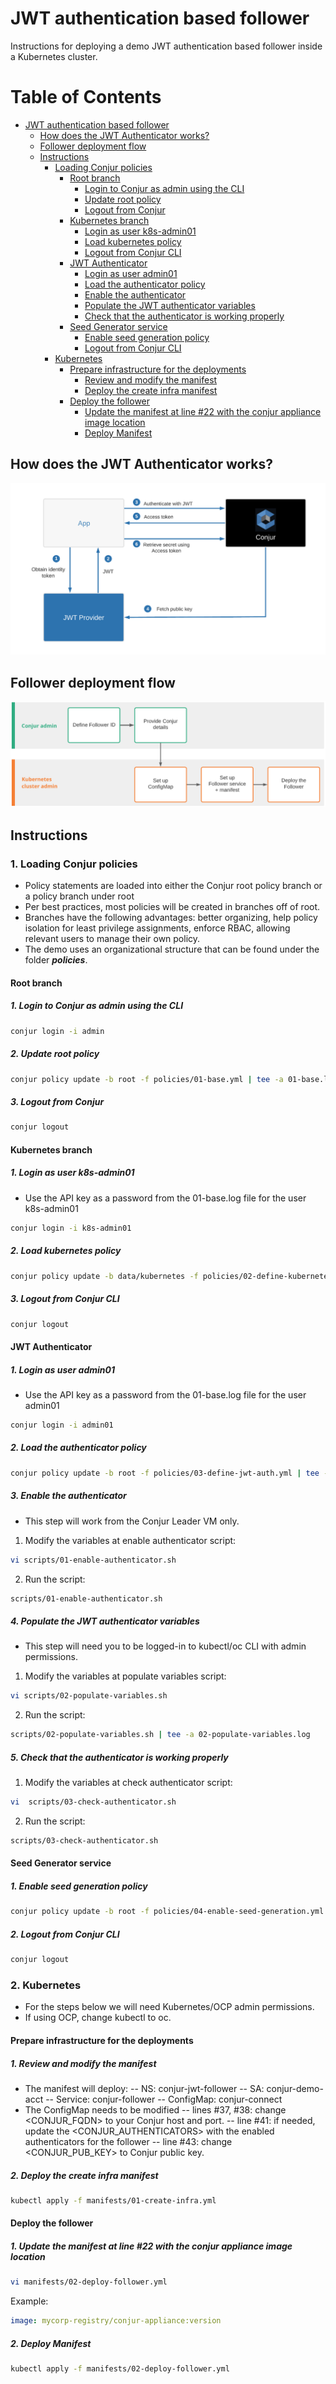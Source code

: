 # JWT authentication based follower
Instructions for deploying a demo JWT authentication based follower inside a Kubernetes cluster.

# Table of Contents
<!-- TOC -->

- [JWT authentication based follower](#jwt-authentication-based-follower)
    - [How does the JWT Authenticator works?](#how-does-the-jwt-authenticator-works)
    - [Follower deployment flow](#follower-deployment-flow)
    - [Instructions](#instructions)
        - [Loading Conjur policies](#loading-conjur-policies)
            - [Root branch](#root-branch)
                - [Login to Conjur as admin using the CLI](#login-to-conjur-as-admin-using-the-cli)
                - [Update root policy](#update-root-policy)
                - [Logout from Conjur](#logout-from-conjur)
            - [Kubernetes branch](#kubernetes-branch)
                - [Login as user k8s-admin01](#login-as-user-k8s-admin01)
                - [Load kubernetes policy](#load-kubernetes-policy)
                - [Logout from Conjur CLI](#logout-from-conjur-cli)
            - [JWT Authenticator](#jwt-authenticator)
                - [Login as user admin01](#login-as-user-admin01)
                - [Load the authenticator policy](#load-the-authenticator-policy)
                - [Enable the authenticator](#enable-the-authenticator)
                - [Populate the  JWT authenticator variables](#populate-the--jwt-authenticator-variables)
                - [Check that the authenticator is working properly](#check-that-the-authenticator-is-working-properly)
            - [Seed Generator service](#seed-generator-service)
                - [Enable seed generation policy](#enable-seed-generation-policy)
                - [Logout from Conjur CLI](#logout-from-conjur-cli)
        - [Kubernetes](#kubernetes)
            - [Prepare infrastructure for the deployments](#prepare-infrastructure-for-the-deployments)
                - [Review and modify the manifest](#review-and-modify-the-manifest)
                - [Deploy the create infra manifest](#deploy-the-create-infra-manifest)
            - [Deploy the follower](#deploy-the-follower)
                - [Update the manifest at line #22 with the conjur appliance image location](#update-the-manifest-at-line-22-with-the-conjur-appliance-image-location)
                - [Deploy Manifest](#deploy-manifest)

<!-- /TOC -->

## How does the JWT Authenticator works?

![Conjur k8s cert authenticator](https://github.com/assafjh/cybr-demos/blob/main/kubernetes-follower/jwt-based/jwt-authenticator.png?raw=true)
## Follower deployment flow
![Cert-based authn deployment flow](https://github.com/assafjh/cybr-demos/blob/main/kubernetes-follower/jwt-based/follower-jwt-based-flow.png?raw=true)

## Instructions
### 1. Loading Conjur policies
- Policy statements are loaded into either the Conjur  root policy branch or a policy branch under root
- Per best practices, most policies will be created in branches off of root. 
- Branches have the following advantages: better organizing, help policy isolation for least privilege assignments, enforce RBAC, allowing relevant users to manage their own policy.
- The demo uses an organizational structure that can be found under the folder ***policies***.
#### Root branch
##### 1. Login to Conjur as admin using the CLI
```bash
conjur login -i admin
```
##### 2. Update root policy
```bash
conjur policy update -b root -f policies/01-base.yml | tee -a 01-base.log
```
##### 3. Logout from Conjur
```Bash
conjur logout
```
#### Kubernetes branch
##### 1. Login as user k8s-admin01
- Use the API key as a password from the 01-base.log file for the user k8s-admin01
```bash
conjur login -i k8s-admin01
```
##### 2. Load kubernetes policy
```bash
conjur policy update -b data/kubernetes -f policies/02-define-kubernetes-branch.yml | tee -a 02-define-kubernetes-branch.log
```
##### 3. Logout from Conjur CLI
```Bash
conjur logout
```

#### JWT Authenticator
##### 1. Login as user admin01
 - Use the API key as a password from the 01-base.log file for the user admin01
```bash
conjur login -i admin01
```
##### 2. Load the authenticator policy
```Bash
conjur policy update -b root -f policies/03-define-jwt-auth.yml | tee -a 03-define-jwt-auth.log
```
##### 3. Enable the authenticator
- This step will work from the Conjur Leader VM only.
1. Modify the variables at enable authenticator script:
```bash 
vi scripts/01-enable-authenticator.sh
```
2. Run the script:
```bash
scripts/01-enable-authenticator.sh
```
##### 4. Populate the  JWT authenticator variables
- This step will need you to be logged-in to kubectl/oc CLI with admin permissions.
1. Modify the variables at populate variables script:
```bash 
vi scripts/02-populate-variables.sh
```
2. Run the script:
```Bash
scripts/02-populate-variables.sh | tee -a 02-populate-variables.log
```
##### 5. Check that the authenticator is working properly
1. Modify the variables at check authenticator script:
```bash
vi  scripts/03-check-authenticator.sh
```
2. Run the script:
```bash
scripts/03-check-authenticator.sh
```
#### Seed Generator service
##### 1. Enable seed generation policy
```Bash
conjur policy update -b root -f policies/04-enable-seed-generation.yml | tee -a 04-enable-seed-generation.log
```
##### 2. Logout from Conjur CLI
```Bash
conjur logout
```

### 2. Kubernetes
- For the steps below we will need Kubernetes/OCP admin permissions.
- If using OCP, change kubectl to oc.
#### Prepare infrastructure for the deployments
##### 1. Review and modify the manifest
- The manifest will deploy: 
-- NS: conjur-jwt-follower
-- SA: conjur-demo-acct
-- Service: conjur-follower
-- ConfigMap: conjur-connect
- The ConfigMap needs to be modified
-- lines #37, #38: change <CONJUR_FQDN> to your Conjur host and port.
-- line #41: if needed, update the <CONJUR_AUTHENTICATORS> with the enabled authenticators for the follower
-- line #43: change <CONJUR_PUB_KEY> to Conjur public key.
##### 2. Deploy the create infra manifest
```bash
kubectl apply -f manifests/01-create-infra.yml
```

#### Deploy the follower
##### 1. Update the manifest at line #22 with the conjur appliance image location
```bash
vi manifests/02-deploy-follower.yml
```
Example: 
```yaml
image: mycorp-registry/conjur-appliance:version
```
##### 2. Deploy Manifest
```bash
kubectl apply -f manifests/02-deploy-follower.yml
``` 
